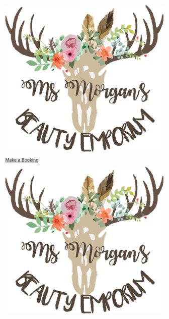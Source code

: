 

![MsMorgansBeautyEmporium](logo.png)


[Make a Booking](https://msmorgansbeautyemporium.as.me) 


<p align="center"> 
<img src="logo.png">
</p>
